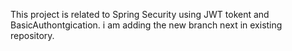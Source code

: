 This project is related to Spring Security using JWT tokent and BasicAuthontgication.
i am adding the new branch next in existing repository.